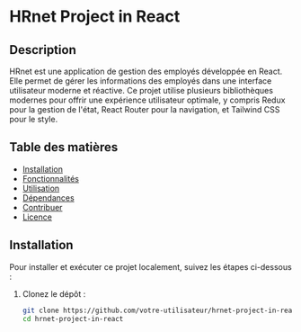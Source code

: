 # HRnet Project in React

## Description

HRnet est une application de gestion des employés développée en React. Elle permet de gérer les informations des employés dans une interface utilisateur moderne et réactive. Ce projet utilise plusieurs bibliothèques modernes pour offrir une expérience utilisateur optimale, y compris Redux pour la gestion de l'état, React Router pour la navigation, et Tailwind CSS pour le style.

## Table des matières

- [Installation](#installation)
- [Fonctionnalités](#fonctionnalités)
- [Utilisation](#utilisation)
- [Dépendances](#dépendances)
- [Contribuer](#contribuer)
- [Licence](#licence)

## Installation

Pour installer et exécuter ce projet localement, suivez les étapes ci-dessous :

1. Clonez le dépôt :
   ```bash
   git clone https://github.com/votre-utilisateur/hrnet-project-in-react.git
   cd hrnet-project-in-react
   ```
